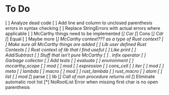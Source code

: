 # To Do
[ ] Analyze dead code
[ ] Add line and column to unclosed parenthesis errors in syntax checking
[ ] Replace StringErrors with actual errors where applicable
[ ] McCarthy things need to be implemented
    [*] Car
    [*] Cons
    [*] Cdr
    [*] Equal
    [ ] Maybe more
    [*] McCarthy context??? as a type of Rust context?
    [ ] Make sure all McCarthy things are added
[ ] Lib user defined Rust Contexts
[ ] Rust context of lib that I find useful
    [ ] Like print
    [ ] Add/Subtract
    [ ] Stuff that isn't pure McCarthy
[ ] . infix operator
[ ] Garbage collector
[ ] Add tests
    [ ] evaluate
        [ ] environment
            [ ] mccarthy_scope
            [ ] mod
        [ ] mod
    [ ] expression
        [ ] cons_cell
            [ ] iter
            [ ] mod
        [ ] meta
            [ ] lambda
            [ ] macro
            [ ] mod
            [ ] rust_lambda
            [ ] rust_macro
        [ ] atom
        [ ] list
        [ ] mod
    [*] parse
    [ ] lib
[*] Call of non procedure returns nil
[*] Eliminate automatic root list
[*] NoRootList Error when missing first char is no open parenthesis
